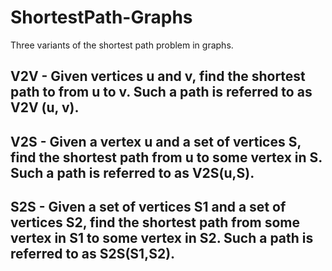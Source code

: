 # ShortestPath-Graphs
Three variants of the shortest path problem in graphs.
## V2V - Given vertices u and v, find the shortest path to from u to v. Such a path is referred to as V2V (u, v).
## V2S - Given a vertex u and a set of vertices S, find the shortest path from u to some vertex in S. Such a path is referred to as V2S(u,S).
## S2S - Given a set of vertices S1 and a set of vertices S2, find the shortest path from some vertex in S1 to some vertex in S2. Such a path is referred to as S2S(S1,S2).


